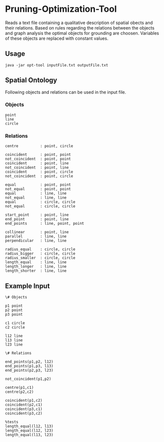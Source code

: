 Pruning-Optimization-Tool
=======

Reads a text file containing a qualitative description of spatial obects and their relations. Based on rules regarding the relations between the objects and graph analysis the optimal objects for grounding are choosen. Variables of these objects are replaced with constant values.

## Usage
```java -jar opt-tool inputFile.txt outputFile.txt```

## Spatial Ontology
Following objects and relations can be used in the input file.

### Objects
    point
    line
    circle

### Relations

    centre			: point, circle  
    
    coincident 		: point, point  
    not_coincident 	: point, point  
    coincident 		: point, line  
    not_coincident 	: point, line  
    coincident 		: point, circle  
    not_coincident 	: point, circle  
    
    equal      		: point, point  
    not_equal      	: point, point  
    equal      		: line, line  
    not_equal      	: line, line  
    equal      		: circle, circle  
    not_equal      	: circle, circle  
    
    start_point 	: point, line   
    end_point 		: point, line  
    end_points 		: line, point, point 
    
    collinear		: point, line  
    parallel 		: line, line  
    perpendicular 	: line, line  
    
    radius_equal 	: circle, circle  
    radius_bigger 	: circle, circle  
    radius_smaller 	: circle, circle  
    length_equal 	: line, line  
    length_longer 	: line, line   
    length_shorter 	: line, line   

## Example Input

    \# Objects
    
    p1 point  
    p2 point   
    p3 point  
    
    c1 circle   
    c2 circle  
    
    l12 line  
    l13 line  
    l23 line  
    
    \# Relations
    
    end_points(p1,p2, l12)  
    end_points(p1,p3, l13)  
    end_points(p2,p3, l23)  
    
    not_coincident(p1,p2)  
    
    centre(p1,c1)
    centre(p2,c2)  
    
    coincident(p1,c2)  
    coincident(p2,c1)  
    coincident(p3,c1)  
    coincident(p3,c2)  
    
    %tests
    length_equal(l12, l13)  
    length_equal(l12, l23)  
    length_equal(l13, l23)   
